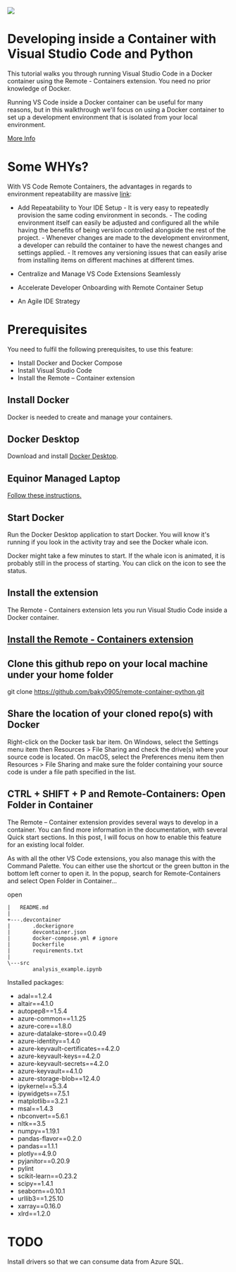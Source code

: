 ![](https://images.unsplash.com/photo-1493946740644-2d8a1f1a6aff?ixlib=rb-1.2.1&auto=format&fit=crop&w=1068&q=80)

# Developing inside a Container with Visual Studio Code and Python 

This tutorial walks you through running Visual Studio Code in a Docker container using the Remote - Containers extension. You need no prior knowledge of Docker.

Running VS Code inside a Docker container can be useful for many reasons, but in this walkthrough we'll focus on using a Docker container to set up a development environment that is isolated from your local environment.

[More Info](https://code.visualstudio.com/docs/remote/containers)

# Some WHYs?

With VS Code Remote Containers, the advantages in regards to environment repeatability are massive [link](https://stelligent.com/2020/03/20/development-acceleration-through-vs-code-remote-containers-an-introduction/): 

- Add Repeatability to Your IDE Setup
        - It is very easy to repeatedly provision the same coding environment in seconds.
        - The coding environment itself can easily be adjusted and configured all the while having the benefits of being version controlled alongside the rest of the project.
        - Whenever changes are made to the development environment, a developer can rebuild the container to have the newest changes and settings applied.
        - It removes any versioning issues that can easily arise from installing items on different machines at different times.
        
- Centralize and Manage VS Code Extensions Seamlessly
- Accelerate Developer Onboarding with Remote Container Setup
- An Agile IDE Strategy

# Prerequisites

You need to fulfil the following prerequisites, to use this feature:

- Install Docker and Docker Compose
- Install Visual Studio Code
- Install the Remote – Container extension

## Install Docker
Docker is needed to create and manage your containers.

## Docker Desktop
Download and install [Docker Desktop](https://www.docker.com/products/docker-desktop). 

## Equinor Managed Laptop

[Follow these instructions.](https://github.com/equinor/edc2019-docker)

## Start Docker
Run the Docker Desktop application to start Docker. You will know it's running if you look in the activity tray and see the Docker whale icon.

Docker might take a few minutes to start. If the whale icon is animated, it is probably still in the process of starting. You can click on the icon to see the status.

## Install the extension
The Remote - Containers extension lets you run Visual Studio Code inside a Docker container.

## [Install the Remote - Containers extension](https://marketplace.visualstudio.com/items?itemName=ms-vscode-remote.remote-containers)

## Clone this github repo on your local machine under your home folder

git clone https://github.com/baky0905/remote-container-python.git

## Share the location of your cloned repo(s) with Docker

Right-click on the Docker task bar item. On Windows, select the Settings menu item then Resources > File Sharing and check the drive(s) where your source code is located. On macOS, select the Preferences menu item then Resources > File Sharing and make sure the folder containing your source code is under a file path specified in the list.

## CTRL + SHIFT + P and Remote-Containers: Open Folder in Container

The Remote – Container extension provides several ways to develop in a container. You can find more information in the documentation, with several Quick start sections. In this post, I will focus on how to enable this feature for an existing local folder.

As with all the other VS Code extensions, you also manage this with the Command Palette. You can either use the shortcut or the green button in the bottom left corner to open it. In the popup, search for Remote-Containers and select Open Folder in Container…

open

```
|   README.md
|
+---.devcontainer
|       .dockerignore
|       devcontainer.json
|       docker-compose.yml # ignore
|       Dockerfile
|       requirements.txt
|
\---src
        analysis_example.ipynb

```

Installed packages:

- adal==1.2.4
- altair==4.1.0
- autopep8==1.5.4
- azure-common==1.1.25
- azure-core==1.8.0
- azure-datalake-store==0.0.49
- azure-identity==1.4.0
- azure-keyvault-certificates==4.2.0
- azure-keyvault-keys==4.2.0
- azure-keyvault-secrets==4.2.0
- azure-keyvault==4.1.0
- azure-storage-blob==12.4.0
- ipykernel==5.3.4
- ipywidgets==7.5.1
- matplotlib==3.2.1
- msal==1.4.3
- nbconvert==5.6.1
- nltk==3.5
- numpy==1.19.1
- pandas-flavor==0.2.0
- pandas==1.1.1
- plotly==4.9.0
- pyjanitor==0.20.9
- pylint
- scikit-learn==0.23.2
- scipy==1.4.1
- seaborn==0.10.1
- urllib3==1.25.10
- xarray==0.16.0
- xlrd==1.2.0

# TODO

Install drivers so that we can consume data from Azure SQL.
